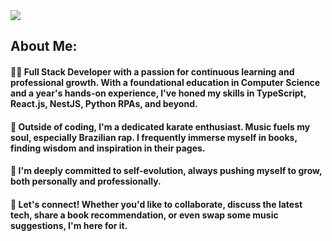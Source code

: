 <img src="https://user-images.githubusercontent.com/74038190/241765440-80728820-e06b-4f96-9c9e-9df46f0cc0a5.gif">

## About Me:
#### 👩‍💻 Full Stack Developer with a passion for continuous learning and professional growth. With a foundational education in Computer Science and a year's hands-on experience, I've honed my skills in TypeScript, React.js, NestJS, Python RPAs, and beyond.
#### 🥋 Outside of coding, I'm a dedicated karate enthusiast. Music fuels my soul, especially Brazilian rap. I frequently immerse myself in books, finding wisdom and inspiration in their pages.
#### 🚀 I'm deeply committed to self-evolution, always pushing myself to grow, both personally and professionally.
#### 🔗 Let's connect! Whether you'd like to collaborate, discuss the latest tech, share a book recommendation, or even swap some music suggestions, I'm here for it.
